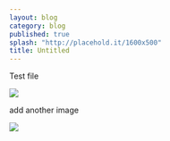 ```yaml
---
layout: blog
category: blog
published: true
splash: "http://placehold.it/1600x500"
title: Untitled
---
```


Test file

![](/media/IMG_6989a.jpg)

add another image

![](/media/IMG_6897a.jpg)